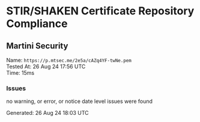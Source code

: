 # STIR/SHAKEN Certificate Repository Compliance

## Martini Security

Name: `https://p.mtsec.me/2e5a/cAZq4YF-twNe.pem`\
Tested At: 26 Aug 24 17:56 UTC\
Time: 15ms

### Issues

no warning, or error, or notice date level issues were found

Generated: 26 Aug 24 18:03 UTC